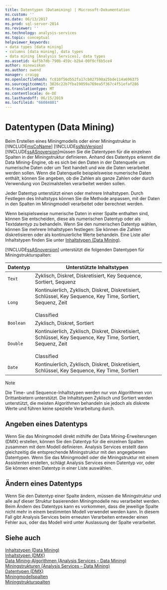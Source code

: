 ```yaml
---
title: Datentypen (Datamining) | Microsoft-Dokumentation
ms.custom: ''
ms.date: 06/13/2017
ms.prod: sql-server-2014
ms.reviewer: ''
ms.technology: analysis-services
ms.topic: conceptual
helpviewer_keywords:
- data types [data mining]
- columns [data mining], data types
- data mining [Analysis Services], data types
ms.assetid: 4af5b7db-790b-459c-b2b4-00f0cf6b5ce4
author: minewiskan
ms.author: owend
manager: craigg
ms.openlocfilehash: fc810f56d552fa17cb027598a25bde114a696375
ms.sourcegitcommit: 3026c22b7fba19059a769ea5f367c4f51efaf286
ms.translationtype: MT
ms.contentlocale: de-DE
ms.lasthandoff: 06/15/2019
ms.locfileid: "66084801"
---
```

# <a name="data-types-data-mining"></a>Datentypen (Data Mining)
  Beim Erstellen eines Miningmodells oder einer Miningstruktur in [!INCLUDE[msCoName](../../includes/msconame-md.md)] [!INCLUDE[ssNoVersion](../../includes/ssnoversion-md.md)] [!INCLUDE[ssASnoversion](../../includes/ssasnoversion-md.md)]müssen Sie die Datentypen für die einzelnen Spalten in der Miningstruktur definieren. Anhand des Datentyps erkennt die Data Mining-Engine, ob es sich bei den Daten in der Datenquelle um numerische Daten oder um Text handelt und wie die Daten verarbeitet werden sollen. Wenn die Datenquelle beispielsweise numerische Daten enthält, können Sie angeben, ob die Zahlen als ganze Zahlen oder durch Verwendung von Dezimalstellen verarbeitet werden sollen.  
  
 Jeder Datentyp unterstützt einen oder mehrere Inhaltstypen. Durch Festlegen des Inhaltstyps können Sie die Methode anpassen, mit der Daten in den Spalten im Miningmodell verarbeitet oder berechnet werden.  
  
 Wenn beispielsweise numerische Daten in einer Spalte enthalten sind, können Sie entscheiden, diese als numerischen Datentyp oder als Textdatentyp zu behandeln. Wenn Sie den numerischen Datentyp wählen, können Sie mehrere Inhaltstypen festlegen: Sie können die Zahlen diskretisieren oder als kontinuierliche Werte behandeln. Eine Liste aller Inhaltstypen finden Sie unter [Inhaltstypen &#40;Data Mining&#41;](content-types-data-mining.md).  
  
 [!INCLUDE[ssASnoversion](../../includes/ssasnoversion-md.md)] unterstützt die folgenden Datentypen für Miningstrukturspalten:  
  
|Datentyp|Unterstützte Inhaltstypen|  
|---------------|-----------------------------|  
|`Text`|Zyklisch, Diskret, Diskretisiert, Key Sequence, Sortiert, Sequenz|  
|`Long`|Kontinuierlich, Zyklisch, Diskret, Diskretisiert, Schlüssel, Key Sequence, Key Time, Sortiert, Sequenz, Zeit<br /><br /> Classified|  
|`Boolean`|Zyklisch, Diskret, Sortiert|  
|`Double`|Kontinuierlich, Zyklisch, Diskret, Diskretisiert, Schlüssel, Key Sequence, Key Time, Sortiert, Sequenz, Zeit<br /><br /> Classified|  
|`Date`|Kontinuierlich, Zyklisch, Diskret, Diskretisiert, Schlüssel, Key Sequence, Key Time, Sortiert|  
  
> [!NOTE]  
>  Die Time- und Sequence-Inhaltstypen werden nur von Algorithmen von Drittanbietern unterstützt. Die Inhaltstypen Zyklisch und Sortiert  werden unterstützt, die meisten Algorithmen behandeln sie jedoch als diskrete Werte und führen keine spezielle Verarbeitung durch.  
  
## <a name="specifying-a-data-type"></a>Angeben eines Datentyps  
 Wenn Sie das Miningmodell direkt mithilfe der Data Mining-Erweiterungen (DMX) erstellen, können Sie den Datentyp für die einzelnen Spalten zusammen mit dem Modell definieren. Analysis Services erstellt dann gleichzeitig die entsprechende Miningstruktur mit den angegebenen Datentypen. Wenn Sie das Miningmodell oder die Miningstruktur mit einem Assistenten erstellen, schlägt Analysis Services einen Datentyp vor, oder Sie können einen Datentyp in einer Liste auswählen.  
  
## <a name="changing-a-data-type"></a>Ändern eines Datentyps  
 Wenn Sie den Datentyp einer Spalte ändern, müssen die Miningstruktur und alle auf dieser Struktur basierenden Miningmodelle neu verarbeitet werden. Beim Ändern des Datentyps kann es vorkommen, dass die jeweilige Spalte nicht mehr in einem bestimmten Modell verwendet werden kann. In diesem Fall gibt Analysis Services beim erneuten Verarbeiten entweder einen Fehler aus, oder das Modell wird unter Auslassung der Spalte verarbeitet.  
  
## <a name="see-also"></a>Siehe auch  
 [Inhaltstypen &#40;Data Mining&#41;](content-types-data-mining.md)   
 [Inhaltstypen &#40;DMX&#41;](/sql/dmx/content-types-dmx)   
 [Data Mining-Algorithmen &#40;Analysis Services – Data Mining&#41;](data-mining-algorithms-analysis-services-data-mining.md)   
 [Miningstrukturen &#40;Analysis Services – Data Mining&#41;](mining-structures-analysis-services-data-mining.md)   
 [Datentypen &#40;DMX&#41;](/sql/dmx/data-types-dmx)   
 [Miningmodellspalten](mining-model-columns.md)   
 [Miningstrukturspalten](mining-structure-columns.md)  
  
  
